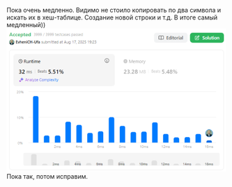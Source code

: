 Пока очень медленно. Видимо не стоило копировать по два символа и искать их в хеш-таблице. Создание новой строки и т.д.
В итоге самый медленный))
<img src="Result.PNG" alt="">
Пока так, потом исправим.

